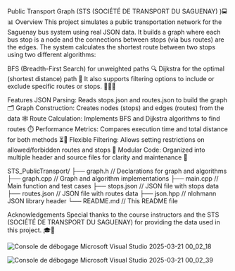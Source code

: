 Public Transport Graph (STS (SOCIÉTÉ DE TRANSPORT DU SAGUENAY) )🚍📊
Overview
This project simulates a public transportation network for the Saguenay bus system using real JSON data. It builds a graph where each bus stop is a node and the connections between stops (via bus routes) are the edges. The system calculates the shortest route between two stops using two different algorithms:

BFS (Breadth-First Search) for unweighted paths 🔍
Dijkstra for the optimal (shortest distance) path 🚀
It also supports filtering options to include or exclude specific routes or stops. 🚦❌✅

Features
JSON Parsing: Reads stops.json and routes.json to build the graph 🗂️
Graph Construction: Creates nodes (stops) and edges (routes) from the data 🕸️
Route Calculation: Implements BFS and Dijkstra algorithms to find routes ⏱️
Performance Metrics: Compares execution time and total distance for both methods ⏳📏
Flexible Filtering: Allows setting restrictions on allowed/forbidden routes and stops 🚏
Modular Code: Organized into multiple header and source files for clarity and maintenance 📂

STS_PublicTransport/
├── graph.h           // Declarations for graph and algorithms
├── graph.cpp         // Graph and algorithm implementations
├── main.cpp          // Main function and test cases
├── stops.json        // JSON file with stops data
├── routes.json       // JSON file with routes data
├── json.hpp          // nlohmann JSON library header
└── README.md         // This README file


Acknowledgements
Special thanks to the course instructors and the STS (SOCIÉTÉ DE TRANSPORT DU SAGUENAY) for providing the data used in this project. 🎓🙏


![Console de débogage Microsoft Visual Studio 2025-03-21 00_02_18](https://github.com/user-attachments/assets/1cb007fb-cc87-440a-b5be-ca0fe64cbbd4)

![Console de débogage Microsoft Visual Studio 2025-03-21 00_02_39](https://github.com/user-attachments/assets/0bae8ab9-77c9-417d-ad58-aabcdddd88c6)
